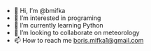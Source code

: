 - 👋 Hi, I’m @bmifka
- 👀 I’m interested in programing
- 🌱 I’m currently learning Python
- 💞️ I’m looking to collaborate on meteorology
- 📫 How to reach me boris.mifka1@gmail.com

<!---
bmifka/bmifka is a ✨ special ✨ repository because its `README.md` (this file) appears on your GitHub profile.
You can click the Preview link to take a look at your changes.
--->
